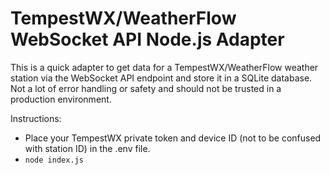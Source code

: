 # TempestWX/WeatherFlow WebSocket API Node.js Adapter

This is a quick adapter to get data for a TempestWX/WeatherFlow weather station via the WebSocket API endpoint and store it in a SQLite database. Not a lot of error handling or safety and should not be trusted in a production environment.

Instructions:
- Place your TempestWX private token and device ID (not to be confused with station ID) in the .env file.
- ```node index.js```

